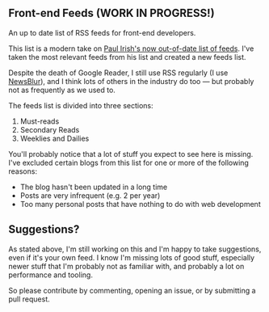 ## Front-end Feeds (WORK IN PROGRESS!)

An up to date list of RSS feeds for front-end developers.

This list is a modern take on [Paul Irish's now out-of-date list of feeds](http://www.paulirish.com/2011/web-browser-frontend-and-standards-feeds-to-follow/). I've taken the most relevant feeds from his list and created a new feeds list.

Despite the death of Google Reader, I still use RSS regularly (I use [NewsBlur](http://newsblur.com)), and I think lots of others in the industry do too &mdash; but probably not as frequently as we used to.

The feeds list is divided into three sections:

1. Must-reads
2. Secondary Reads
3. Weeklies and Dailies

You'll probably notice that a lot of stuff you expect to see here is missing. I've excluded certain blogs from this list for one or more of the following reasons:

* The blog hasn't been updated in a long time
* Posts are very infrequent (e.g. 2 per year)
* Too many personal posts that have nothing to do with web development

## Suggestions?
As stated above, I'm still working on this and I'm happy to take suggestions, even if it's your own feed. I know I'm missing lots of good stuff, especially newer stuff that I'm probably not as familiar with, and probably a lot on performance and tooling.

So please contribute by commenting, opening an issue, or by submitting a pull request.




